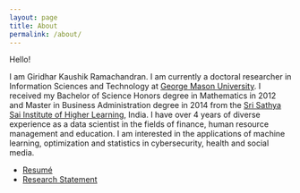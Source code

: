 ```yaml
---
layout: page
title: About
permalink: /about/
---
```


Hello!

I am Giridhar Kaushik Ramachandran. I am currently a doctoral researcher in Information Sciences and Technology at [George Mason University](https://www2.gmu.edu/). I received my Bachelor of Science Honors degree in Mathematics in 2012 and Master in Business Administration degree in 2014 from the [Sri Sathya Sai Institute of Higher Learning](https://www.sssihl.edu.in/), India. I have over 4 years of diverse experience as a data scientist in the fields of finance, human resource management and education. I am interested in the applications of machine learning, optimization and statistics in cybersecurity, health and social media.

* [Resumé](https://drive.google.com/file/d/191DO71AUbSeYKx2S8y8P2_RMp9i9RJs1/view?usp=sharing)
* [Research Statement](https://drive.google.com/file/d/1x1fgAZkvRdBz5cz4alQN3Gjh2kWgMbW0/view?usp=sharing)


